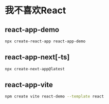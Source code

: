 # 我不喜欢React

## react-app-demo
```bash
npx create-react-app react-app-demo
```

## react-app-next[-ts]
```bash
npx create-next-app@latest
```

## react-app-vite
```bash
npm create vite react-demo --template react
```